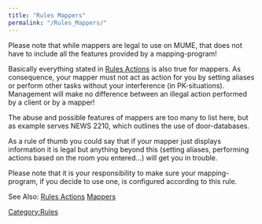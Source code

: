 ```yaml
---
title: "Rules Mappers"
permalink: "/Rules_Mappers/"
---
```


Please note that while mappers are legal to use on MUME, that does not
have to include all the features provided by a mapping-program!

Basically everything stated in [Rules Actions](Rules_Actions "wikilink")
is also true for mappers. As consequence, your mapper must not act as
action for you by setting aliases or perform other tasks without your
interference (in PK-situations). Management will make no difference
between an illegal action performed by a client or by a mapper!

The abuse and possible features of mappers are too many to list here,
but as example serves NEWS 2210, which outlines the use of
door-databases.

As a rule of thumb you could say that if your mapper just displays
information it is legal but anything beyond this (setting aliases,
performing actions based on the room you entered...) will get you in
trouble.

Please note that it is your responsibility to make sure your
mapping-program, if you decide to use one, is configured according to
this rule.

See Also: [Rules Actions](Rules_Actions "wikilink")
[Mappers](Mapper "wikilink")

[Category:Rules](Category:Rules "wikilink")